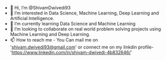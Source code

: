 - 👋 Hi, I’m @ShivamDwivedi93
- 👀 I’m interested in Data Science, Machine Learning, Deep Learning and Artificial Intelligence.
- 🌱 I’m currently learning Data Science and Machine Learning
- 💞️ I’m looking to collaborate on real world problem solving projects using Machine Learning and Deep Learning.
- 📫 How to reach me - You Can mail me on 'shivam.dwivedi93@gmail.com' or connect me on my linkdin profile- 'https://www.linkedin.com/in/shivam-dwivedi-4b832646/'

<!---
ShivamDwivedi93/ShivamDwivedi93 is a ✨ special ✨ repository because its `README.md` (this file) appears on your GitHub profile.
You can click the Preview link to take a look at your changes.
--->
